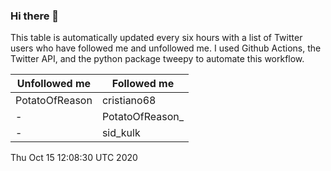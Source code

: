 ### Hi there 👋

This table is automatically updated every six hours with a list of Twitter users who have followed me and unfollowed me. I used Github Actions, the Twitter API, and the python package tweepy to automate this workflow.

| Unfollowed me |  Followed me |
| --- | --- |
|PotatoOfReason|cristiano68|
|-|PotatoOfReason_|
|-|sid_kulk|
Thu Oct 15 12:08:30 UTC 2020
